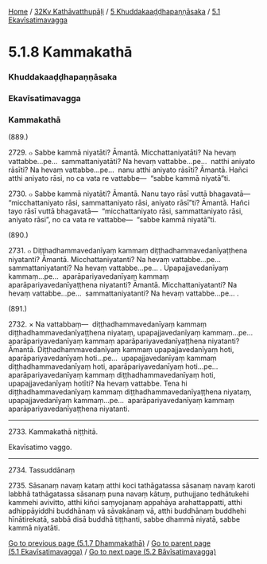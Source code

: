 
[Home](/) / [32Kv Kathāvatthupāḷi](../../../32Kv.md) / [5 Khuddakaaḍḍhapaṇṇāsaka](../../5.md) / [5.1 Ekavīsatimavagga](../5.1.md)

# 5.1.8 Kammakathā

### Khuddakaaḍḍhapaṇṇāsaka

### Ekavīsatimavagga

### Kammakathā

(889.)

2729\. ๐ Sabbe kammā niyatāti? Āmantā. Micchattaniyatāti? Na hevaṃ vattabbe…pe…  sammattaniyatāti? Na hevaṃ vattabbe…pe…  natthi aniyato rāsīti? Na hevaṃ vattabbe…pe…  nanu atthi aniyato rāsīti? Āmantā. Hañci atthi aniyato rāsi, no ca vata re vattabbe—  “sabbe kammā niyatā”ti.

2730\. ๐ Sabbe kammā niyatāti? Āmantā. Nanu tayo rāsī vuttā bhagavatā—  “micchattaniyato rāsi, sammattaniyato rāsi, aniyato rāsī”ti? Āmantā. Hañci tayo rāsī vuttā bhagavatā—  “micchattaniyato rāsi, sammattaniyato rāsi, aniyato rāsi”, no ca vata re vattabbe—  “sabbe kammā niyatā”ti.

(890.)

2731\. ๐ Diṭṭhadhammavedanīyaṃ kammaṃ diṭṭhadhammavedanīyaṭṭhena niyatanti? Āmantā. Micchattaniyatanti? Na hevaṃ vattabbe…pe…  sammattaniyatanti? Na hevaṃ vattabbe…pe… . Upapajjavedanīyaṃ kammaṃ…pe…  aparāpariyavedanīyaṃ kammaṃ aparāpariyavedanīyaṭṭhena niyatanti? Āmantā. Micchattaniyatanti? Na hevaṃ vattabbe…pe…  sammattaniyatanti? Na hevaṃ vattabbe…pe… .

(891.)

2732\. × Na vattabbaṃ—  diṭṭhadhammavedanīyaṃ kammaṃ diṭṭhadhammavedanīyaṭṭhena niyataṃ, upapajjavedanīyaṃ kammaṃ…pe…  aparāpariyavedanīyaṃ kammaṃ aparāpariyavedanīyaṭṭhena niyatanti? Āmantā. Diṭṭhadhammavedanīyaṃ kammaṃ upapajjavedanīyaṃ hoti, aparāpariyavedanīyaṃ hoti…pe…  upapajjavedanīyaṃ kammaṃ diṭṭhadhammavedanīyaṃ hoti, aparāpariyavedanīyaṃ hoti…pe…  aparāpariyavedanīyaṃ kammaṃ diṭṭhadhammavedanīyaṃ hoti, upapajjavedanīyaṃ hotīti? Na hevaṃ vattabbe. Tena hi diṭṭhadhammavedanīyaṃ kammaṃ diṭṭhadhammavedanīyaṭṭhena niyataṃ, upapajjavedanīyaṃ kammaṃ…pe…  aparāpariyavedanīyaṃ kammaṃ aparāpariyavedanīyaṭṭhena niyatanti.

---

2733\. Kammakathā niṭṭhitā.

  
Ekavīsatimo vaggo.



---

2734\. Tassuddānaṃ



2735\. Sāsanaṃ navaṃ kataṃ atthi koci tathāgatassa sāsanaṃ navaṃ karoti labbhā tathāgatassa sāsanaṃ puna navaṃ kātuṃ, puthujjano tedhātukehi kammehi avivitto, atthi kiñci saṃyojanaṃ appahāya arahattappatti, atthi adhippāyiddhi buddhānaṃ vā sāvakānaṃ vā, atthi buddhānaṃ buddhehi hīnātirekatā, sabbā disā buddhā tiṭṭhanti, sabbe dhammā niyatā, sabbe kammā niyatāti.

[Go to previous page (5.1.7 Dhammakathā)](5.1.7.md) / [Go to parent page (5.1 Ekavīsatimavagga)](../5.1.md) / [Go to next page (5.2 Bāvīsatimavagga)](../5.2.md)


